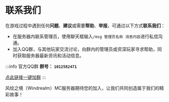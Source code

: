# 联系我们

在游戏过程中遇到任何**问题**、**建议**或需要**帮助**、**举报**，可通过以下方式**联系我们**：
- 在服务器内联系管理员，使用聊天框输入`/msg 管理员名称 消息内容`进行私信沟通。
- 加入QQ群，与其他玩家交流讨论，向群内的管理员或资深玩家寻求帮助，同时获取服务器最新资讯和活动信息。

:::info 官方QQ群
**群号： `1012582471`**

[点此链接一键加群](https://qm.qq.com/q/iUlUkTbDgI)
:::

风绘之境（Windrealm）MC服务器期待您的加入，让我们共同创造属于我们的精彩故事！